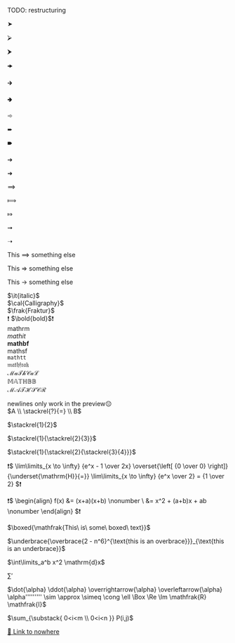 TODO: restructuring

➤

⮚

⮞

🠞

🡲

🢂

➾

➨

🠶

➔

➜

⟹

⟾

⤇

➞

➝

This $\implies$ something else

This $\Rightarrow$ something else

This $\to$ something else

$\it{italic}$\
$\cal{Calligraphy}$\
$\frak{Fraktur}$\
❗ $\bold{bold}$❗\
$\mathrm{mathrm}$\
$\mathit{mathit}$\
$\mathbf{mathbf}$\
$\mathsf{mathsf}$\
$\mathtt{mathtt}$\
$\mathfrak{mathfrak}$\
$\mathcal{MaThCaL}$\
$\mathbb{MATHBB}$\
$\mathscr{MATHSCR}$

newlines only work in the preview😔\
$A \\ \stackrel{?}{=} \\ B$

$\stackrel{1}{2}$

$\stackrel{1}{\stackrel{2}{3}}$

$\stackrel{1}{\stackrel{2}{\stackrel{3}{4}}}$

❗$
\lim\limits_{x \to \infty} {e^x - 1 \over 2x}
\overset{\left[ {0 \over 0} \right]}{\underset{\mathrm{H}}{=}}
\lim\limits_{x \to \infty} {e^x \over 2} = {1 \over 2}
$❗

❗$
\begin{align}
 f(x) &= (x+a)(x+b) \nonumber \\
      &= x^2 + (a+b)x + ab \nonumber
\end{align}
$❗

$\boxed{\mathfrak{This\ is\ some\ boxed\ text}}$

$\underbrace{\overbrace{2 - n^6}^{\text{this is an overbrace}}}_{\text{this is an underbrace}}$

$\int\limits_a^b x^2 \mathrm{d}x$

$\sum'$

$\dot{\alpha} \ddot{\alpha} \overrightarrow{\alpha} \overleftarrow{\alpha} \alpha''''''''' \sim \approx \simeq \cong \ell \Box \Re \Im \mathfrak{R} \mathfrak{I}$

$\sum_{\substack{
  0<i<m \\
  0<i<n
}} P(i,j)$

[🔗 Link to nowhere](# "A link to nowhere")
